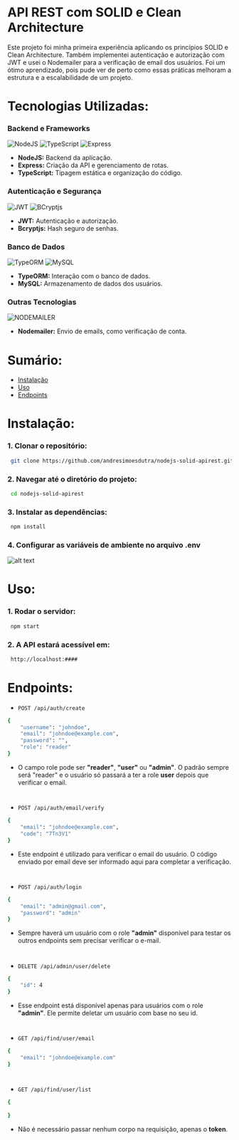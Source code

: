 # API REST com SOLID e Clean Architecture

Este projeto foi minha primeira experiência aplicando os princípios SOLID e Clean Architecture. Também implementei autenticação e autorização com JWT e usei o Nodemailer para a verificação de email dos usuários.
Foi um ótimo aprendizado, pois pude ver de perto como essas práticas melhoram a estrutura e a escalabilidade de um projeto.

##

# **Tecnologias Utilizadas:**
### **Backend e Frameworks**
![NodeJS](https://img.shields.io/badge/NodeJS-black?style=for-the-badge&logo=nodedotjs&logoColor=%2300a82d&labelColor=black&color=black)
![TypeScript](https://img.shields.io/badge/TypeScript-blue?style=for-the-badge&logo=typescript&logoColor=%230d72ff&labelColor=black&color=black)
![Express](https://img.shields.io/badge/express-black?style=for-the-badge&logo=express&labelColor=black&color=black)

- **NodeJS:** Backend da aplicação.
- **Express:** Criação da API e gerenciamento de rotas.
- **TypeScript:** Tipagem estática e organização do código.

### **Autenticação e Segurança**
![JWT](https://img.shields.io/badge/JWT-000000?style=for-the-badge&logo=JSON%20web%20tokens&logoColor=white)
![BCryptjs](https://img.shields.io/badge/bcryptjs-black?style=for-the-badge&logo=lastpass&logoColor=white&labelColor=black&color=black)

- **JWT:** Autenticação e autorização.
- **Bcryptjs:** Hash seguro de senhas.

### **Banco de Dados**
![TypeORM](https://img.shields.io/badge/typeorm-black?style=for-the-badge&logo=typeorm&logoColor=red&labelColor=black&color=black)
![MySQL](https://img.shields.io/badge/mysql-black?style=for-the-badge&logo=mysql&labelColor=black&color=black)

- **TypeORM:** Interação com o banco de dados.
- **MySQL:** Armazenamento de dados dos usuários.

### **Outras Tecnologias**
![NODEMAILER](https://img.shields.io/badge/nodemailer-black?style=for-the-badge&logo=gmail&labelColor=black&color=black)

- **Nodemailer:** Envio de emails, como verificação de conta.

##

# **Sumário:**
- [Instalação](#instalação)
- [Uso](#uso)
- [Endpoints](#endpoints)

##

# Instalação:
### 1. Clonar o repositório:

```sh
 git clone https://github.com/andresimoesdutra/nodejs-solid-apirest.git
```

### 2. Navegar até o diretório do projeto:
```sh
 cd nodejs-solid-apirest
```

### 3. Instalar as dependências:
```sh
 npm install
```

### 4. Configurar as variáveis de ambiente no arquivo .env
![alt text](image-1.png)

##

# Uso:
### 1. Rodar o servidor:
```sh
 npm start
```

### 2. A API estará acessível em:
```sh
 http://localhost:####
```

##

# Endpoints:
- `POST /api/auth/create`
```sh
{
    "username": "johndoe",
    "email": "johndoe@example.com",
    "password": "",
    "role": "reader"
}
```
- O campo role pode ser **"reader"**, **"user"** ou **"admin"**. O padrão sempre será "reader" e o usuário só passará a ter a role **user** depois que verificar o email.

#

- `POST /api/auth/email/verify`
```sh
{
    "email": "johndoe@example.com",
    "code": "7Tn3V1"
}
```
- Este endpoint é utilizado para verificar o email do usuário. O código enviado por email deve ser informado aqui para completar a verificação.

#

- `POST /api/auth/login`
```sh
{
    "email": "admin@gmail.com",
    "password": "admin"
}
```
- Sempre haverá um usuário com o role **"admin"** disponível para testar os outros endpoints sem precisar verificar o e-mail.

#

- `DELETE /api/admin/user/delete`
```sh
{
    "id": 4
}
```
- Esse endpoint está disponível apenas para usuários com o role **"admin"**. Ele permite deletar um usuário com base no seu id.

#

- `GET /api/find/user/email`
```sh
{
    "email": "johndoe@example.com"
}
```

#

- `GET /api/find/user/list`
```sh
{
    
}
```
- Não é necessário passar nenhum corpo na requisição, apenas o **token**.